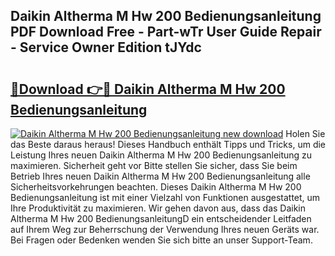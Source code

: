 ## Daikin Altherma M Hw 200 Bedienungsanleitung PDF Download Free - Part-wTr User Guide Repair - Service Owner Edition tJYdc

# <h2><a href="http://df3k00y.blite.top/?on=Daikin+Altherma+M+Hw+200+Bedienungsanleitung">🔗Download 👉🔴 Daikin Altherma M Hw 200 Bedienungsanleitung</a></h2>

[![Daikin Altherma M Hw 200 Bedienungsanleitung new download](https://i.imgur.com/lujVjoI.png)](http://df3k00y.blite.top/?on=Daikin+Altherma+M+Hw+200+Bedienungsanleitung)
Holen Sie das Beste daraus heraus! Dieses Handbuch enthält Tipps und Tricks, um die Leistung Ihres neuen Daikin Altherma M Hw 200 Bedienungsanleitung zu maximieren. Sicherheit geht vor Bitte stellen Sie sicher, dass Sie beim Betrieb Ihres neuen Daikin Altherma M Hw 200 Bedienungsanleitung alle Sicherheitsvorkehrungen beachten. Dieses Daikin Altherma M Hw 200 Bedienungsanleitung ist mit einer Vielzahl von Funktionen ausgestattet, um Ihre Produktivität zu maximieren. Wir gehen davon aus, dass das Daikin Altherma M Hw 200 BedienungsanleitungD ein entscheidender Leitfaden auf Ihrem Weg zur Beherrschung der Verwendung Ihres neuen Geräts war. Bei Fragen oder Bedenken wenden Sie sich bitte an unser Support-Team.
